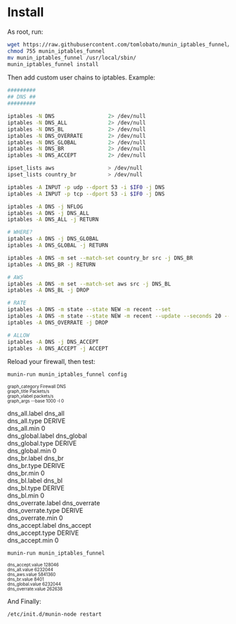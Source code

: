 
# Install

As root, run:

```bash
wget https://raw.githubusercontent.com/tomlobato/munin_iptables_funnel/master/munin_iptables_funnel
chmod 755 munin_iptables_funnel
mv munin_iptables_funnel /usr/local/sbin/
munin_iptables_funnel install
```

Then add custom user chains to iptables. Example:

```bash
#########
## DNS ##
#########

iptables -N DNS                 2> /dev/null
iptables -N DNS_ALL             2> /dev/null
iptables -N DNS_BL              2> /dev/null
iptables -N DNS_OVERRATE        2> /dev/null
iptables -N DNS_GLOBAL          2> /dev/null
iptables -N DNS_BR              2> /dev/null
iptables -N DNS_ACCEPT          2> /dev/null

ipset_lists aws                 > /dev/null
ipset_lists country_br          > /dev/null

iptables -A INPUT -p udp --dport 53 -i $IF0 -j DNS
iptables -A INPUT -p tcp --dport 53 -i $IF0 -j DNS

iptables -A DNS -j NFLOG
iptables -A DNS -j DNS_ALL
iptables -A DNS_ALL -j RETURN

# WHERE?
iptables -A DNS -j DNS_GLOBAL
iptables -A DNS_GLOBAL -j RETURN

iptables -A DNS -m set --match-set country_br src -j DNS_BR
iptables -A DNS_BR -j RETURN

# AWS
iptables -A DNS -m set --match-set aws src -j DNS_BL
iptables -A DNS_BL -j DROP

# RATE
iptables -A DNS -m state --state NEW -m recent --set
iptables -A DNS -m state --state NEW -m recent --update --seconds 20 --hitcount 6 -j DNS_OVERRATE
iptables -A DNS_OVERRATE -j DROP

# ALLOW
iptables -A DNS -j DNS_ACCEPT
iptables -A DNS_ACCEPT -j ACCEPT
```

Reload your firewall, then test:

```bash
munin-run munin_iptables_funnel config
```

<sub><sup>
graph_category Firewall DNS  
graph_title Packets/s  
graph_vlabel packets/s  
graph_args --base 1000 -l 0  

dns_all.label dns_all  
dns_all.type DERIVE  
dns_all.min 0  
dns_global.label dns_global  
dns_global.type DERIVE  
dns_global.min 0  
dns_br.label dns_br  
dns_br.type DERIVE  
dns_br.min 0  
dns_bl.label dns_bl  
dns_bl.type DERIVE  
dns_bl.min 0  
dns_overrate.label dns_overrate  
dns_overrate.type DERIVE  
dns_overrate.min 0  
dns_accept.label dns_accept  
dns_accept.type DERIVE  
dns_accept.min 0  
</sup></sub>

```
munin-run munin_iptables_funnel
```

<sub><sup>
dns_accept.value 128046  
dns_all.value 6232044  
dns_aws.value 5841360  
dns_br.value 8401  
dns_global.value 6232044  
dns_overrate.value 262638  
</sup></sub>

And Finally:

```bash
/etc/init.d/munin-node restart
```
